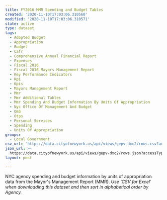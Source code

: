 ```yaml
---
title: FY2016 MMR Spending and Budget Tables
created: '2020-11-10T17:03:06.310560'
modified: '2020-11-10T17:03:06.310571'
state: active
type: dataset
tags:
  - Adopted Budget
  - Appropriation
  - Budget
  - Cafr
  - Comprehensive Annual Financial Report
  - Expenses
  - Fiscal 2016
  - Fiscal 2016 Mayors Management Report
  - Key Performance Indicators
  - Kpi
  - Kpis
  - Mayors Management Report
  - Mmr
  - Mmr Additional Tables
  - Mmr Spending And Budget Information By Units Of Appropriation
  - Nyc Office Of Management And Budget
  - Omb
  - Otps
  - Personal Services
  - Spending
  - Units Of Appropriation
groups:
  - Local Government
csv_url: 'https://data.cityofnewyork.us/api/views/gepv-dxc2/rows.csv?accessType=DOWNLOAD'
json_url: >-
  https://data.cityofnewyork.us/api/views/gepv-dxc2/rows.json?accessType=DOWNLOAD
layout: post

---
```

NYC agency spending and budget information by units of appropriation data from the Mayor's Management Report (MMR).
<i>Use ‘CSV for Excel’ when downloading this dataset and then sort in alphabetical order by Agency.<i>
